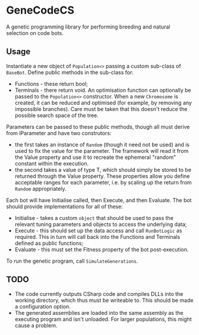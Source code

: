 GeneCodeCS
==========

A genetic programming library for performing breeding and natural selection on code bots.

Usage
-----

Instantiate a new object of `Population<>` passing a custom sub-class of `BaseBot`. Define public methods in the sub-class for:
* Functions - these return bool;
* Terminals - there return void.
An optimisation function can optionally be passed to the `Population<>` constructor. When a new `Chromosome` is created, it can be reduced and optimised (for example, by removing any impossible branches). Care must be taken that this doesn't reduce the possible search space of the tree.

Parameters can be passed to these public methods, though all must derive from IParameter<T> and have two construtors:
* the first takes an instance of `Random` (though it need not be used) and is used to fix the value for the parameter. The framework will read it from the Value property and use it to recreate the ephemeral "random" constant within the execution.
* the second takes a value of type T, which should simply be stored to be returned through the Value property.
These properties allow you define acceptable ranges for each parameter, i.e. by scaling up the return from `Random` appropriately.

Each bot will have Initialise called, then Execute, and then Evaluate. The bot should provide implementations for all of these:
* Initialise - takes a custom `object` that should be used to pass the relevant tuning parameters and objects to access the underlying data;
* Execute - this should set up the data access and call `RunBotLogic` as required. This in turn will call back into the Functions and Terminals defined as public functions;
* Evaluate - this must set the Fitness property of the bot post-execution.

To run the genetic program, call `SimulateGenerations`.


TODO
----

* The code currently outputs CSharp code and compiles DLLs into the working directory, which thus must be writeable to. This should be made a configuration option.
* The generated assemblies are loaded into the same assembly as the executing program and isn't unloaded. For larger populations, this might cause a problem.